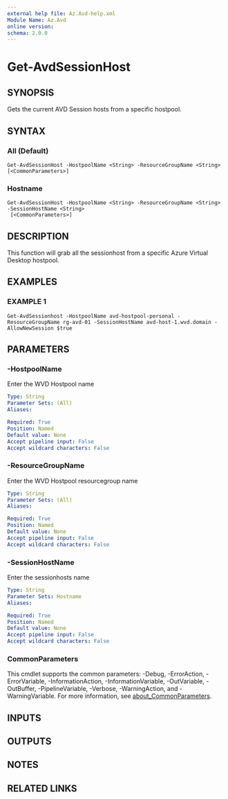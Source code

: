 ```yaml
---
external help file: Az.Avd-help.xml
Module Name: Az.Avd
online version:
schema: 2.0.0
---
```


# Get-AvdSessionHost

## SYNOPSIS
Gets the current AVD Session hosts from a specific hostpool.

## SYNTAX

### All (Default)
```
Get-AvdSessionHost -HostpoolName <String> -ResourceGroupName <String> [<CommonParameters>]
```

### Hostname
```
Get-AvdSessionHost -HostpoolName <String> -ResourceGroupName <String> -SessionHostName <String>
 [<CommonParameters>]
```

## DESCRIPTION
This function will grab all the sessionhost from a specific Azure Virtual Desktop hostpool.

## EXAMPLES

### EXAMPLE 1
```
Get-AvdSessionhost -HostpoolName avd-hostpool-personal -ResourceGroupName rg-avd-01 -SessionHostName avd-host-1.wvd.domain -AllowNewSession $true
```

## PARAMETERS

### -HostpoolName
Enter the WVD Hostpool name

```yaml
Type: String
Parameter Sets: (All)
Aliases:

Required: True
Position: Named
Default value: None
Accept pipeline input: False
Accept wildcard characters: False
```

### -ResourceGroupName
Enter the WVD Hostpool resourcegroup name

```yaml
Type: String
Parameter Sets: (All)
Aliases:

Required: True
Position: Named
Default value: None
Accept pipeline input: False
Accept wildcard characters: False
```

### -SessionHostName
Enter the sessionhosts name

```yaml
Type: String
Parameter Sets: Hostname
Aliases:

Required: True
Position: Named
Default value: None
Accept pipeline input: False
Accept wildcard characters: False
```

### CommonParameters
This cmdlet supports the common parameters: -Debug, -ErrorAction, -ErrorVariable, -InformationAction, -InformationVariable, -OutVariable, -OutBuffer, -PipelineVariable, -Verbose, -WarningAction, and -WarningVariable. For more information, see [about_CommonParameters](http://go.microsoft.com/fwlink/?LinkID=113216).

## INPUTS

## OUTPUTS

## NOTES

## RELATED LINKS
